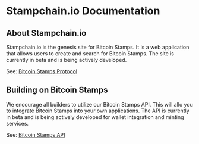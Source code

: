 # Stampchain.io Documentation

## About Stampchain.io

Stampchain.io is the genesis site for Bitcoin Stamps.  It is a web application that allows users to create and search for Bitcoin Stamps.   The site is currently in beta and is being actively developed. 

See: [Bitcoin Stamps Protocol](https://github.com/mikeinspace/stamps/blob/main/README.md)


## Building on Bitcoin Stamps

We encourage all builders to utilize our Bitcoin Stamps API. This will allo you to integrate Bitcoin Stamps into your own applications.  The API is currently in beta and is being actively developed for wallet integration and minting services.

See: [Bitcoin Stamps API](https://github.com/hydren-crypto/stampchain/blob/main/docs/api.md)
